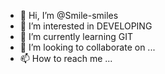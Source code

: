 - 👋 Hi, I’m @Smile-smiles
- 👀 I’m interested in DEVELOPING 
- 🌱 I’m currently learning GIT
- 💞️ I’m looking to collaborate on ...
- 📫 How to reach me ...

<!---
Smile-smiles/Smile-smiles is a ✨ special ✨ repository because its `README.md` (this file) appears on your GitHub profile.
You can click the Preview link to take a look at your changes.
--->
